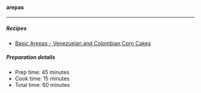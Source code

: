 #### arepas
-----------
##### Recipes

* [Basic Arepas - Venezuelan and Colombian Corn Cakes](http://southamericanfood.about.com/od/breads/r/arepasbasic.htm)

##### Preparation details

* Prep time: 45 minutes
* Cook time: 15 minutes
* Total time: 60 minutes

